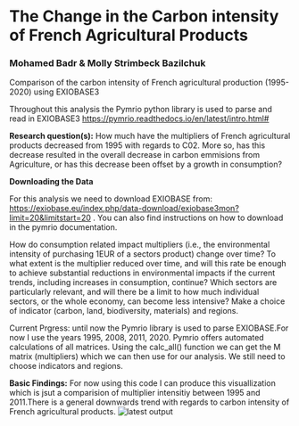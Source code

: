# The Change in the Carbon intensity of French Agricultural Products
### Mohamed Badr & Molly Strimbeck Bazilchuk 

Comparison of the carbon intensity of French agricultural production (1995-2020) using EXIOBASE3

Throughout this analysis the Pymrio python library is used to parse and read in EXIOBASE3
https://pymrio.readthedocs.io/en/latest/intro.html#

**Research question(s):** How much have the multipliers of French agricultural products decreased from 1995 with regards to C02. More so, has this decrease resulted in the overall decrease in carbon emmisions from Agriculture, or has this decrease been offset by a growth in consumption?


**Downloading the Data**

For this analysis we need to download EXIOBASE from: https://exiobase.eu/index.php/data-download/exiobase3mon?limit=20&limitstart=20 . You can also find instructions on how to download in the pymrio documentation. 

How do consumption related impact multipliers (i.e., the environmental intensity of purchasing 1EUR of a sectors product) change over time? To what extent is the multiplier reduced over time, and will this rate be enough to achieve substantial reductions in environmental impacts if the current trends, including increases in consumption, continue? Which sectors are particularly relevant, and will there be a limit to how much individual sectors, or the whole economy, can become less intensive? Make a choice of indicator (carbon, land, biodiversity, materials) and regions.

Current Prgress: until now the Pymrio library is used to parse EXIOBASE.For now I use the years 1995, 2008, 2011, 2020. Pymrio offers automated calculations of all matrices. Using the calc_all() function we can get the M matrix (multipliers) which we can then use for our analysis. We still need to choose indicators and regions.

**Basic Findings:**
For now using this code I can produce this visuallization which is jsut a comparision of multiplier intensitiy between 1995 and 2011.There is a general downwards trend with regards to carbon intensity of French agricultural products. 
![latest output](https://user-images.githubusercontent.com/62759252/160098398-7dc8f381-de71-4a97-a035-1d238b1778b6.png)
